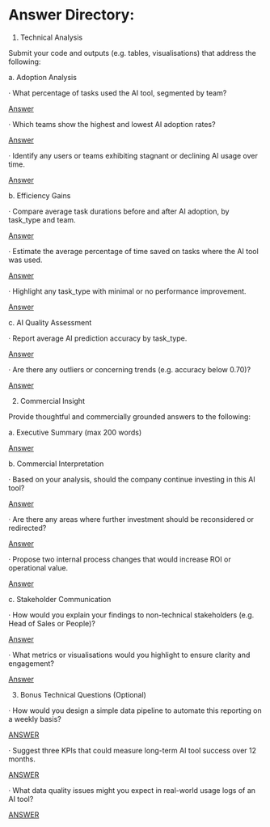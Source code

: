 # Answer Directory:

1. Technical Analysis

Submit your code and outputs (e.g. tables, visualisations) that address the following:

a. Adoption Analysis

· What percentage of tasks used the AI tool, segmented by team?

[Answer](Q1_Technical_Analysis/A_Adoption_Analysis/readme.md#i-what-percentage-of-tasks-used-the-ai-tool-segmented-by-team)

· Which teams show the highest and lowest AI adoption rates?

[Answer](Q1_Technical_Analysis/A_Adoption_Analysis/readme.md#ii-which-teams-show-the-highest-and-lowest-ai-adoption-rates)

· Identify any users or teams exhibiting stagnant or declining AI usage over time.

[Answer](Q1_Technical_Analysis/A_Adoption_Analysis/readme.md#iii-identify-any-users-or-teams-exhibiting-stagnant-or-declining-ai-usage-over-time)

b. Efficiency Gains

· Compare average task durations before and after AI adoption, by task_type and team.

[Answer](Q1_Technical_Analysis/B_Efficiency_Gains/readme.md#i-compare-average-task-durations-before-and-after-ai)

· Estimate the average percentage of time saved on tasks where the AI tool was used.

[Answer](Q1_Technical_Analysis/B_Efficiency_Gains/readme.md#ii-estimate-average-percentage-of-time-saved-on-ai-assisted-tasks)

· Highlight any task_type with minimal or no performance improvement.

[Answer](Q1_Technical_Analysis/B_Efficiency_Gains/readme.md#iii-highlight-task-types-with-minimal-or-no-performance-improvement)

c. AI Quality Assessment

· Report average AI prediction accuracy by task_type.

[Answer](Q1_Technical_Analysis/C_AI_Quality_Assessment/readme.md#average-ai-prediction-accuracy-by-task-type)  

· Are there any outliers or concerning trends (e.g. accuracy below 0.70)?

[Answer](Q1_Technical_Analysis/C_AI_Quality_Assessment/readme.md#outliers-and-concerning-trends)  


2. Commercial Insight

Provide thoughtful and commercially grounded answers to the following:

a. Executive Summary (max 200 words)

[Answer](Q2_Commercial_Insights/A_Executive_Summary/readme.md) 

b. Commercial Interpretation

· Based on your analysis, should the company continue investing in this AI tool?

[Answer](Q2_Commercial_Insights/B_Commercial_Interpretation/readme.md#1-should-the-company-continue-investing-in-this-ai-tool) 

· Are there any areas where further investment should be reconsidered or redirected?

[Answer](Q2_Commercial_Insights/B_Commercial_Interpretation/readme.md#2-are-there-any-areas-where-further-investment-should-be-reconsidered-or-redirected)

· Propose two internal process changes that would increase ROI or operational value.

[Answer](Q2_Commercial_Insights/B_Commercial_Interpretation/readme.md#3-two-internal-process-changes-to-boost-roi-and-operational-value) 

c. Stakeholder Communication

· How would you explain your findings to non-technical stakeholders (e.g. Head of Sales or People)?

[Answer](Q2_Commercial_Insights/C_Stakeholder_Communication/readme.md#1-how-would-you-explain-your-findings-to-non-technical-stakeholders-eg-head-of-sales-or-people) 

· What metrics or visualisations would you highlight to ensure clarity and engagement?

[Answer](Q2_Commercial_Insights/C_Stakeholder_Communication/readme.md#2-what-metrics-or-visualisations-would-you-highlight-to-ensure-clarity-and-engagement)

3. Bonus Technical Questions (Optional)

· How would you design a simple data pipeline to automate this reporting on a weekly basis?

[ANSWER](Q3_Bonus_Technical/readme.md#how-would-you-design-a-simple-data-pipeline-to-automate-this-reporting-on-a-weekly-basis)

· Suggest three KPIs that could measure long-term AI tool success over 12 months.

[ANSWER](Q3_Bonus_Technical/readme.md#suggest-three-kpis-that-could-measure-long-term-ai-tool-success-over-12-months)

· What data quality issues might you expect in real-world usage logs of an AI tool?

[ANSWER](Q3_Bonus_Technical/readme.md#what-data-quality-issues-might-you-expect-in-real-world-usage-logs-of-an-ai-tool)